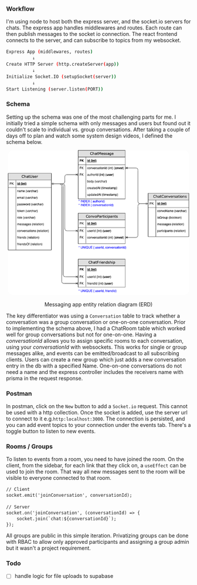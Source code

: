 ### Workflow
I'm using node to host both the express server, and the socket.io servers for chats. The express app handles middlewares and routes. 
Each route can then publish messages to the socket io connection. The react frontend connects to the server, and can subscribe to 
topics from my websocket.
```bash
Express App (middlewares, routes)
          ↓
Create HTTP Server (http.createServer(app))
          ↓
Initialize Socket.IO (setupSocket(server))
          ↓
Start Listening (server.listen(PORT))
```

### Schema
Setting up the schema was one of the most challenging parts for me. I initially tried a simple schema with only messages and users but 
found out it couldn't scale to individual vs. group conversations. After taking a couple of days off to plan and watch some system design 
videos, I defined the schema below.

<div style="width: min(711px, 98%); height: auto; margin: 0 auto;">
    <img style="object-fit: cover; max-width: 100%; border-radius:1em;" src="./public/ChatSchema.png" alt="database ERD" />
    <figcaption style="text-align:center"><p>Messaging app entity relation diagram (ERD)</p></figcaption>
</div>

The key differentiator was using a `Conversation` table to track whether a conversation was a group conversation or one-on-one conversation.
Prior to implementing the schema above, I had a ChatRoom table which worked well for group conversations but not for one-on-one. Having a 
*conversationId* allows you to assign specific rooms to each conversation, using your *conversationId* with websockets. This works for 
single or group messages alike, and events can be emitted/broadcast to all subscribing clients. Users can create a new group which just 
adds a new conversation entry in the db with a specified Name. One-on-one conversations do not need a name and the express controller 
includes the receivers name with prisma in the request response.

### Postman
In postman, click on the `New` button to add a `Socket.io` request. This cannot be used with a http collection. Once the socket is added, 
use the server url to connect to it e.g.`http:localhost:3000`. The connection is persisted, and you can add event topics to your connection 
under the events tab. There's a toggle button to listen to new events.

### Rooms / Groups
To listen to events from a room, you need to have joined the room. On the client, from the sidebar, for each link that they click on, a 
`useEffect` can be used to join the room. That way all new messages sent to the room will be visible to everyone connected to that room.
```JS
// Client 
socket.emit('joinConversation', conversationId);

// Server
socket.on('joinConversation', (conversationId) => {
    socket.join(`chat:${conversationId}`);
});
```
All groups are public in this simple iteration. Privatizing groups can be done with RBAC to allow only approved participants and 
assigning a group admin but it wasn't a project requirement.

### Todo
- [ ] handle logic for file uploads to supabase